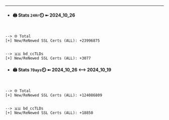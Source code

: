 

---
- #### 🖨️ **Stats** `24Hr`⏲️ ➼ 2024_10_26
```console


--> 🌐 Total
[+] New/ReNewed SSL Certs (ALL): +23996875


--> 🇧🇩 bd_ccTLDs
[+] New/ReNewed SSL Certs (ALL): +3077

```

- #### 🖨️ **Stats** `7Days`⏲️ ➼ 2024_10_26 <--> 2024_10_19
```console


--> 🌐 Total
[+] New/ReNewed SSL Certs (ALL): +124086809


--> 🇧🇩 bd_ccTLDs
[+] New/ReNewed SSL Certs (ALL): +18850

```


